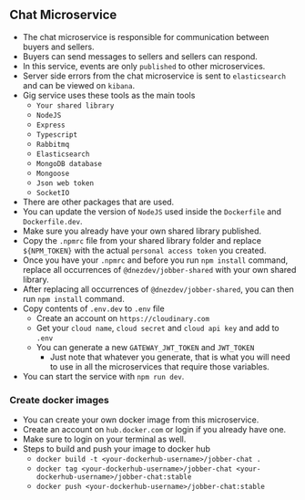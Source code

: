 ## Chat Microservice
* The chat microservice is responsible for communication between buyers and sellers.
* Buyers can send messages to sellers and sellers can respond.
* In this service, events are only `published` to other microservices.
* Server side errors from the chat microservice is sent to `elasticsearch` and can be viewed on `kibana`.
* Gig service uses these tools as the main tools
  * `Your shared library`
  * `NodeJS`
  * `Express`
  * `Typescript`
  * `Rabbitmq`
  * `Elasticsearch`
  * `MongoDB database`
  * `Mongoose`
  * `Json web token`
  * `SocketIO`
* There are other packages that are used.
* You can update the version of `NodeJS` used inside the `Dockerfile` and `Dockerfile.dev`.
* Make sure you already have your own shared library published.
* Copy the `.npmrc` file from your shared library folder and replace `${NPM_TOKEN}` with the actual `personal access token` you created.
* Once you have your `.npmrc` and before you run `npm install` command, replace all occurrences of `@dnezdev/jobber-shared` with your own shared library.
* After replacing all occurrences of `@dnezdev/jobber-shared`, you can then run `npm install` command.
* Copy contents of `.env.dev` to `.env` file
  * Create an account on `https://cloudinary.com`
  * Get your `cloud name`, `cloud secret` and `cloud api key` and add to `.env`
  * You can generate a new `GATEWAY_JWT_TOKEN` and `JWT_TOKEN`
    * Just note that whatever you generate, that is what you will need to use in all the microservices that require those variables.
* You can start the service with `npm run dev`.

### Create docker images
* You can create your own docker image from this microservice.
* Create an account on `hub.docker.com` or login if you already have one.
* Make sure to login on your terminal as well.
* Steps to build and push your image to docker hub
  * `docker build -t <your-dockerhub-username>/jobber-chat .`
  * `docker tag <your-dockerhub-username>/jobber-chat <your-dockerhub-username>/jobber-chat:stable`
  * `docker push <your-dockerhub-username>/jobber-chat:stable`
